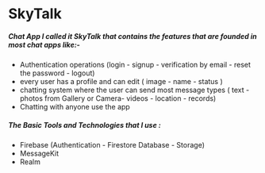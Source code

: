 # SkyTalk

##### Chat App I called it SkyTalk that contains the features that are founded in most chat apps like:-
- Authentication operations (login - signup - verification by email - reset the password - logout)
- every user has a profile and can edit ( image - name - status )
- chatting system where the user can send most message types ( text - photos from Gallery or Camera- videos - location - records)
- Chatting with anyone use the app

##### The Basic Tools and Technologies that I use :
- Firebase (Authentication - Firestore Database - Storage)
- MessageKit
- Realm 
